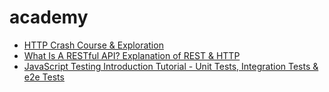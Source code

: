 # academy

* [HTTP Crash Course & Exploration](https://www.youtube.com/watch?v=iYM2zFP3Zn0)
* [What Is A RESTful API? Explanation of REST & HTTP](https://www.youtube.com/watch?v=Q-BpqyOT3a8)
* [JavaScript Testing Introduction Tutorial - Unit Tests, Integration Tests & e2e Tests](https://www.youtube.com/watch?v=r9HdJ8P6GQI)
